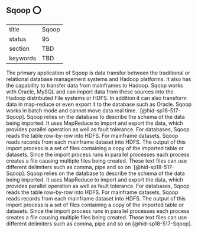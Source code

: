 ## Sqoop :o:


|          |       |
| -------- | ----- |
| title    | Sqoop |
| status   | 95    |
| section  | TBD   |
| keywords | TBD   |




The primary application of Sqoop is data transfer between the
traditional or relational database management systems and Hadoop
platforms. It also has the capability to transfer data from mainframes
to Hadoop. Sqoop works with Oracle, MySQL and can import data from these
sources into the Hadoop distributed File systems or HDFS. In addition it
can also transform data in map-reduce or even export it to the database
such as Oracle. Sqoop works in batch mode and cannot move data real
time.  [@hid-sp18-517-Sqoop]. Sqoop relies on the database to describe
the schema of the data being imported. It uses MapReduce to import and
export the data, which provides parallel operation as well as fault
tolerance. For databases, Sqoop reads the table row-by-row into HDFS.
For mainframe datasets, Sqoop reads records from each mainframe dataset
into HDFS. The output of this import process is a set of files
containing a copy of the imported table or datasets. Since the import
process runs in parallel processes each process creates a file causing
multiple files being created. These text files can use different
delimiters such as comma, pipe and so on  [@hid-sp18-517-Sqoop]. Sqoop
relies on the database to describe the schema of the data being
imported. It uses MapReduce to import and export the data, which
provides parallel operation as well as fault tolerance. For databases,
Sqoop reads the table row-by-row into HDFS. For mainframe datasets,
Sqoop reads records from each mainframe dataset into HDFS. The output of
this import process is a set of files containing a copy of the imported
table or datasets. Since the import process runs in parallel processes
each process creates a file causing multiple files being created. These
text files can use different delimiters such as comma, pipe and so
on [@hid-sp18-517-Sqoop]. 
